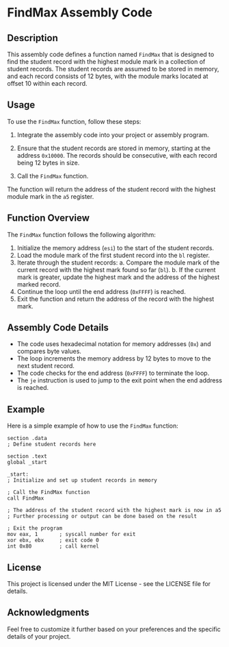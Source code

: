 # FindMax Assembly Code

## Description
This assembly code defines a function named `FindMax` that is designed to find the student record with the highest module mark in a collection of student records. The student records are assumed to be stored in memory, and each record consists of 12 bytes, with the module marks located at offset 10 within each record.

## Usage
To use the `FindMax` function, follow these steps:

1. Integrate the assembly code into your project or assembly program.

2. Ensure that the student records are stored in memory, starting at the address `0x10000`. The records should be consecutive, with each record being 12 bytes in size.

3. Call the `FindMax` function.

The function will return the address of the student record with the highest module mark in the `a5` register.

## Function Overview
The `FindMax` function follows the following algorithm:

1. Initialize the memory address (`esi`) to the start of the student records.
2. Load the module mark of the first student record into the `bl` register.
3. Iterate through the student records:
    a. Compare the module mark of the current record with the highest mark found so far (`bl`).
    b. If the current mark is greater, update the highest mark and the address of the highest marked record.
4. Continue the loop until the end address (`0xFFFF`) is reached.
5. Exit the function and return the address of the record with the highest mark.

## Assembly Code Details
- The code uses hexadecimal notation for memory addresses (`0x`) and compares byte values.
- The loop increments the memory address by 12 bytes to move to the next student record.
- The code checks for the end address (`0xFFFF`) to terminate the loop.
- The `je` instruction is used to jump to the exit point when the end address is reached.

## Example
Here is a simple example of how to use the `FindMax` function:

```assembly
section .data
; Define student records here

section .text
global _start

_start:
; Initialize and set up student records in memory

; Call the FindMax function
call FindMax

; The address of the student record with the highest mark is now in a5
; Further processing or output can be done based on the result

; Exit the program
mov eax, 1       ; syscall number for exit
xor ebx, ebx     ; exit code 0
int 0x80         ; call kernel
```
## License
This project is licensed under the MIT License - see the LICENSE file for details.

## Acknowledgments
Feel free to customize it further based on your preferences and the specific details of your project.
